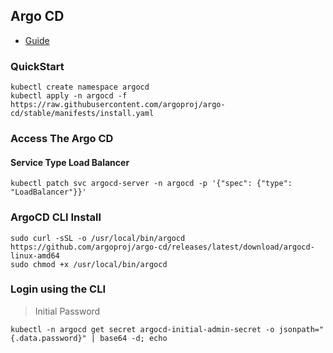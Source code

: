 ## Argo CD

* [Guide](https://argo-cd.readthedocs.io/en/stable/getting_started/)


### QuickStart
~~~
kubectl create namespace argocd
kubectl apply -n argocd -f https://raw.githubusercontent.com/argoproj/argo-cd/stable/manifests/install.yaml
~~~


### Access The Argo CD
#### Service Type Load Balancer
~~~
kubectl patch svc argocd-server -n argocd -p '{"spec": {"type": "LoadBalancer"}}'
~~~


### ArgoCD CLI Install
~~~
sudo curl -sSL -o /usr/local/bin/argocd https://github.com/argoproj/argo-cd/releases/latest/download/argocd-linux-amd64
sudo chmod +x /usr/local/bin/argocd
~~~


### Login using the CLI
> Initial Password
~~~
kubectl -n argocd get secret argocd-initial-admin-secret -o jsonpath="{.data.password}" | base64 -d; echo
~~~